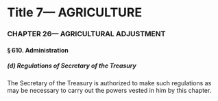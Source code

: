 
# Title 7— AGRICULTURE
### CHAPTER 26— AGRICULTURAL ADJUSTMENT
#### § 610. Administration
##### (d) Regulations of Secretary of the Treasury

The Secretary of the Treasury is authorized to make such regulations as may be necessary to carry out the powers vested in him by this chapter.
